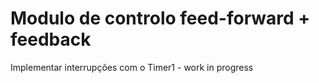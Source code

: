 # Modulo de controlo feed-forward + feedback

Implementar interrupções com o Timer1 - work in progress
